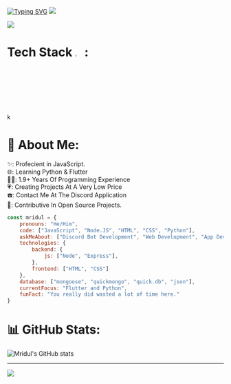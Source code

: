 [![Typing SVG](https://readme-typing-svg.herokuapp.com?font=Nunito&pause=1000&color=FFEDFF&random=false&width=435&lines=Hello!+I'm+Mridul...;Full-Stack+Developer+With+MERN+Stack;UI%2FUX+Designer)](https://git.io/typing-svg)
<img src="https://lanyard.cnrad.dev/api/1200558164844740796" class="center">

<a href="https://visitcount.itsvg.in">
  <img src="https://visitcount.itsvg.in/api?id=MridulGenZ&label=Profile%20Visitors&color=12&pretty=false" />
</a>

# Tech Stack <img src = "https://media2.giphy.com/media/QssGEmpkyEOhBCb7e1/giphy.gif?cid=ecf05e47a0n3gi1bfqntqmob8g9aid1oyj2wr3ds3mg700bl&rid=giphy.gif" width = 3%> :
k

# 💫 About Me:
✨: Profecient in JavaScript.<br>🌐: Learning Python & Flutter<br>👨‍💻: 1.9+ Years Of Programming Experience<br>💗: Creating Projects At A Very Low Price<br>☎️: Contact Me At The Discord Application<br>👀: Contributive In Open Source Projects.




```javascript
const mridul = {
    pronouns: "He/Him",
    code: ["JavaScript", "Node.JS", "HTML", "CSS", "Python"],
    askMeAbout: ["Discord Bot Development", "Web Development", "App Development"],
    technologies: {
        backend: {
            js: ["Node", "Express"],
        },
        frontend: ["HTML", "CSS"]
    },
    database: ["mongoose", "quickmongo", "quick.db", "json"],
    currentFocus: "Flutter and Python",
    funFact: "You really did wasted a lot of time here."
}
```


# 📊 GitHub Stats:
![Mridul's GitHub stats](https://github-readme-stats.vercel.app/api?username=MridulGenZ&show_icons=true&theme=transparent)


---
[![](https://visitcount.itsvg.in/api?id=MridulGenZ&icon=0&color=0)](https://visitcount.itsvg.in)
